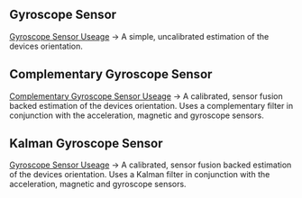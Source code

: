## Gyroscope Sensor

[Gyroscope Sensor Useage](/documentation/GYROSCOPE_SENSOR.md) -> A simple, uncalibrated estimation of the devices orientation.

## Complementary Gyroscope Sensor

[Complementary Gyroscope Sensor Useage](/documentation/COMPLIMENTARY_GYROSCOPE_SENSOR.md) -> A calibrated, sensor fusion backed estimation of the devices orientation. Uses a complementary filter in conjunction with the acceleration, magnetic and gyroscope sensors.

## Kalman Gyroscope Sensor

[Gyroscope Sensor Useage](/documentation/KALMAN_GYROSCOPE_SENSOR.md) -> A calibrated, sensor fusion backed estimation of the devices orientation. Uses a Kalman filter in conjunction with the acceleration, magnetic and gyroscope sensors.
